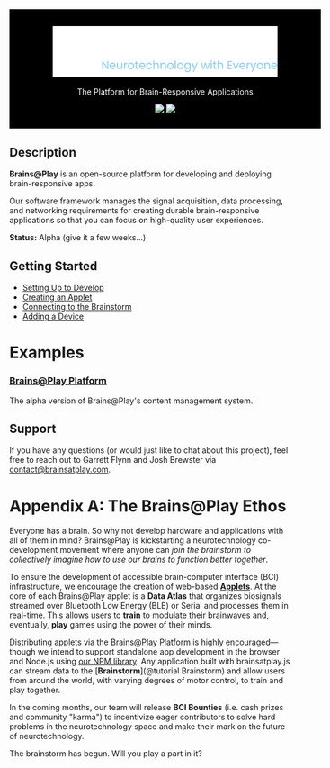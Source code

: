 <div style="display: flex; align-items: center;  justify-content:center;margin-bottom: 25px; background: black; color: white; padding: 30px 25px 10px 25px; width: 100%;">
<div style="text-align:center; width: 100%;">
<img src="./logo.png" style="width: 400px;" alt="Brains@Play"></img>
<p>The Platform for Brain-Responsive Applications</p>

<a href="https://github.com/brainsatplay/brainsatplay-beta"><img src="https://img.shields.io/badge/github-source_code-blue.svg?logo=github&logoColor=white"></img></a>
<a href="https://www.gnu.org/licenses/gpl-3.0"><img src="https://img.shields.io/badge/License-GPLv3-blue.svg"></img></a>
</div>
</div>

## Description
**Brains@Play** is an open-source platform for developing and deploying brain-responsive apps. 

Our software framework manages the signal acquisition, data processing, and networking requirements for creating durable brain-responsive applications so that you can focus on high-quality user experiences. 

**Status:** Alpha (give it a few weeks...)

## Getting Started
- [Setting Up to Develop](https://docs.brainsatplay.com/docs/getting-started/setup)
- [Creating an Applet](https://docs.brainsatplay.com/docs/getting-started/applets)
- [Connecting to the Brainstorm](https://docs.brainsatplay.com/docs/getting-started/brainstorm)
- [Adding a Device](https://docs.brainsatplay.com/docs/getting-started/devices)

<!-- ### Library Usage
#### Node.js
```bash
npm install brainsatplay
``` 

##### CommonJS
```javascript
const brainsatplay = require('brainsatplay')
``` 

##### ES Modules
```javascript
import * as brainsatplay from 'brainsatplay'
```

#### Browser
```html
<script src="https://cdn.jsdelivr.net/npm/brainsatplay"></script>
``` -->

#  Examples
### [Brains@Play Platform](https://app.brainsatplay.com) 
The alpha version of Brains@Play's content management system.

## Support
If you have any questions (or would just like to chat about this project), feel free to reach out to Garrett Flynn and Josh Brewster via [contact@brainsatplay.com](contact@brainsatplay.com).


# Appendix A: The Brains@Play Ethos
Everyone has a brain. So why not develop hardware and applications with all of them in mind? Brains@Play is kickstarting a neurotechnology co-development movement where anyone can *join the brainstorm to collectively imagine how to use our brains to function better together*.

To ensure the development of accessible brain-computer interface (BCI) infrastructure, we encourage the creation of web-based [**Applets**](https://docs.brainastplay.com/docs/getting-started/applets)<!-- (shown in the [Brains@Play Starter Kit](https://github.com/brainsatplay/brainsatplay-starter-kit) repository) -->. At the core of each Brains@Play applet is a **Data Atlas** that organizes biosignals streamed over Bluetooth Low Energy (BLE) or Serial and processes them in real-time. This allows users to **train** to modulate their brainwaves and, eventually, **play** games using the power of their minds. 

Distributing applets via the [Brains@Play Platform](https://app.brainsatplay.com) is highly encouraged—though we intend to support standalone app development in the browser and Node.js using [our NPM library](https://www.npmjs.com/package/brainsatplay). Any application built with brainsatplay.js can stream data to the [**Brainstorm**](@tutorial Brainstorm) and allow users from around the world, with varying degrees of motor control, to train and play together. 

In the coming months, our team will release **BCI Bounties** (i.e. cash prizes and community "karma") to incentivize eager contributors to solve hard problems in the neurotechnology space and make their mark on the future of neurotechnology. 

The brainstorm has begun. Will you play a part in it?
